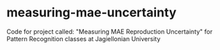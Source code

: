 # measuring-mae-uncertainty
Code for project called: "Measuring MAE Reproduction Uncertainty" for Pattern Recognition classes at Jagiellonian University
